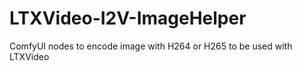 # LTXVideo-I2V-ImageHelper

ComfyUI nodes to encode image with H264 or H265 to be used with LTXVideo
